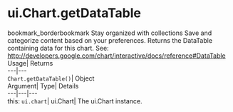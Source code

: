  
#  ui.Chart.getDataTable 
bookmark_borderbookmark Stay organized with collections  Save and categorize content based on your preferences. 
Returns the DataTable containing data for this chart. See: http://developers.google.com/chart/interactive/docs/reference#DataTable 
Usage| Returns  
---|---  
`Chart.getDataTable()`| Object  
Argument| Type| Details  
---|---|---  
this: `ui.chart`| ui.Chart| The ui.Chart instance.  
